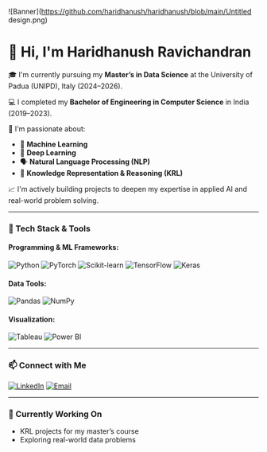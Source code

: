 ![Banner](https://github.com/haridhanush/haridhanush/blob/main/Untitled design.png)
# 👋 Hi, I'm Haridhanush Ravichandran

🎓 I'm currently pursuing my **Master’s in Data Science** at the University of Padua (UNIPD), Italy (2024–2026).

💻 I completed my **Bachelor of Engineering in Computer Science** in India (2019–2023).

🔬 I'm passionate about:
- 🧠 **Machine Learning**
- 🤖 **Deep Learning**
- 🗣️ **Natural Language Processing (NLP)**
- 🔗 **Knowledge Representation & Reasoning (KRL)**

📈 I'm actively building projects to deepen my expertise in applied AI and real-world problem solving.

---


### 🧰 Tech Stack & Tools

#### Programming & ML Frameworks:
![Python](https://img.shields.io/badge/Python-3776AB?style=flat&logo=python&logoColor=white)
![PyTorch](https://img.shields.io/badge/PyTorch-EE4C2C?style=flat&logo=pytorch&logoColor=white)
![Scikit-learn](https://img.shields.io/badge/Scikit--learn-F7931E?style=flat&logo=scikit-learn&logoColor=white)
![TensorFlow](https://img.shields.io/badge/TensorFlow-FF6F00?style=flat&logo=tensorflow&logoColor=white)
![Keras](https://img.shields.io/badge/Keras-D00000?style=flat&logo=keras&logoColor=white)

#### Data Tools:
![Pandas](https://img.shields.io/badge/Pandas-150458?style=flat&logo=pandas&logoColor=white)
![NumPy](https://img.shields.io/badge/NumPy-013243?style=flat&logo=numpy&logoColor=white)

#### Visualization:
![Tableau](https://img.shields.io/badge/Tableau-E97627?style=flat&logo=tableau&logoColor=white)
![Power BI](https://img.shields.io/badge/PowerBI-F2C811?style=flat&logo=powerbi&logoColor=black)

---

### 📫 Connect with Me

[![LinkedIn](https://img.shields.io/badge/LinkedIn-%230077B5?style=flat&logo=linkedin&logoColor=white)](https://www.linkedin.com/in/haridhanush-ravichandran/)
[![Email](https://img.shields.io/badge/Email-haridhanush@email.com-blue?style=flat&logo=gmail)](mailto:haridhanush.ravi@email.com)

---

### 📌 Currently Working On

- KRL projects for my master’s course
- Exploring real-world data problems

